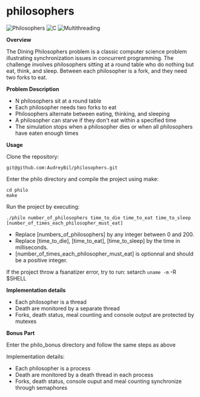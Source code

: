 # philosophers
![Philosophers](https://img.shields.io/badge/42-philosophers-blue)
![C](https://img.shields.io/badge/Language-C-brightgreen)
![Multithreading](https://img.shields.io/badge/Multithreading-Pthreads-red)

**Overview**

The Dining Philosophers problem is a classic computer science problem illustrating synchronization issues in concurrent programming. The challenge involves philosophers sitting at a round table who do nothing but eat, think, and sleep. Between each philosopher is a fork, and they need two forks to eat.

**Problem Description**

- N philosophers sit at a round table
- Each philosopher needs two forks to eat
- Philosophers alternate between eating, thinking, and sleeping
- A philosopher can starve if they don't eat within a specified time
- The simulation stops when a philosopher dies or when all philosophers have eaten enough times

**Usage**

Clone the repository:

    git@github.com:AudreyBil/philosophers.git

Enter the philo directory and compile the project using make:

    cd philo
    make

Run the project by executing:

    ./philo number_of_philosophers time_to_die time_to_eat time_to_sleep [number_of_times_each_philosopher_must_eat]
- Replace [numbers_of_philosophers] by any integer between 0 and 200.
- Replace [time_to_die], [time_to_eat], [time_to_sleep] by the time in milliseconds.
- [number_of_times_each_philosopher_must_eat] is optionnal and should be a positive integer.

If the project throw a fsanatizer error, try to run:
    setarch `uname -m` -R $SHELL

**Implementation details**

- Each philosopher is a thread
- Death are monitored by a separate thread
- Forks, death status, meal counting and console output are protected by mutexes

**Bonus Part**

Enter the philo_bonus directory and follow the same steps as above

Implementation details:
- Each philosopher is a process
- Death are monitored by a death thread in each process
- Forks, death status, console ouput and meal counting synchronize through semaphores


